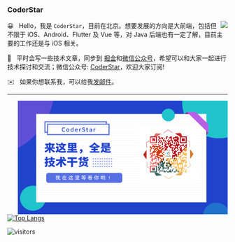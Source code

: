### CoderStar

<img align="right" src="https://github-readme-stats.vercel.app/api?username=Coder-Star&show_icons=true" />

😀 &nbsp; Hello，我是 `CoderStar`，目前在北京。想要发展的方向是大前端，包括但不限于 iOS、Android、Flutter 及 Vue 等，对 Java 后端也有一定了解，目前主要的工作还是与 iOS 相关。

📖 &nbsp; 平时会写一些技术文章，同步到 [掘金](https://juejin.cn/user/588993964541288)和[微信公众号](https://mp.weixin.qq.com/cgi-bin/settingpage?t=setting/index&action=index&token=990712989&lang=zh_CN)，希望可以和大家一起进行技术探讨和交流；微信公众号: [CoderStar](https://raw.githubusercontent.com/Coder-Star/Coder-Star/main/static/img/WeChatOfficialAccount.jpg)，欢迎大家订阅!

✉️ &nbsp; 如果你想联系我，可以给我[发邮件](mailto:1340529758@qq.com)。

---

<img align="right" height="260" width="480" src="https://raw.githubusercontent.com/Coder-Star/Coder-Star/main/static/img/WeChatOfficialAccount.jpg" />

[![Top Langs](https://github-readme-stats.vercel.app/api/top-langs/?username=Coder-Star&langs_count=10&layout=compact)](https://github.com/Coder-Star)

![visitors](https://visitor-badge.glitch.me/badge?page_id=Coder-Star.Coder-Star)
